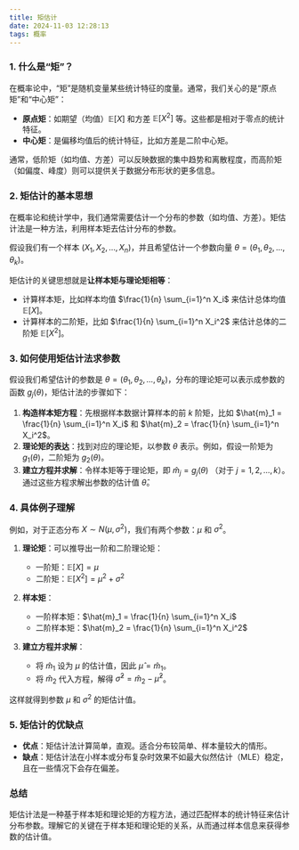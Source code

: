 ```yaml
---
title: 矩估计
date: 2024-11-03 12:28:13
tags: 概率
---
```

### 1. 什么是“矩”？

在概率论中，“矩”是随机变量某些统计特征的度量。通常，我们关心的是“原点矩”和“中心矩”：
- **原点矩**：如期望（均值）$\mathbb{E}[X]$ 和方差 $\mathbb{E}[X^2]$ 等。这些都是相对于零点的统计特征。
- **中心矩**：是偏移均值后的统计特征，比如方差是二阶中心矩。

通常，低阶矩（如均值、方差）可以反映数据的集中趋势和离散程度，而高阶矩（如偏度、峰度）则可以提供关于数据分布形状的更多信息。

### 2. 矩估计的基本思想

在概率论和统计学中，我们通常需要估计一个分布的参数（如均值、方差）。矩估计法是一种方法，利用样本矩去估计分布的参数。

假设我们有一个样本 $(X_1, X_2, \dots, X_n)$，并且希望估计一个参数向量 $\theta = (\theta_1, \theta_2, \dots, \theta_k)$。

矩估计的关键思想就是**让样本矩与理论矩相等**：
- 计算样本矩，比如样本均值 $\frac{1}{n} \sum_{i=1}^n X_i$ 来估计总体均值 $\mathbb{E}[X]$。
- 计算样本的二阶矩，比如 $\frac{1}{n} \sum_{i=1}^n X_i^2$ 来估计总体的二阶矩 $\mathbb{E}[X^2]$。

### 3. 如何使用矩估计法求参数

假设我们希望估计的参数是 $\theta = (\theta_1, \theta_2, \dots, \theta_k)$，分布的理论矩可以表示成参数的函数 $g_j(\theta)$，矩估计法的步骤如下：
1. **构造样本矩方程**：先根据样本数据计算样本的前 $k$ 阶矩，比如 $\hat{m}_1 = \frac{1}{n} \sum_{i=1}^n X_i$ 和 $\hat{m}_2 = \frac{1}{n} \sum_{i=1}^n X_i^2$。
2. **理论矩的表达**：找到对应的理论矩，以参数 $\theta$ 表示。例如，假设一阶矩为 $g_1(\theta)$，二阶矩为 $g_2(\theta)$。
3. **建立方程并求解**：令样本矩等于理论矩，即 $\hat{m}_j = g_j(\theta)$ （对于 $j = 1, 2, \dots, k$）。通过这些方程求解出参数的估计值 $\hat{\theta}$。

### 4. 具体例子理解

例如，对于正态分布 $X \sim N(\mu, \sigma^2)$，我们有两个参数：$\mu$ 和 $\sigma^2$。

1. **理论矩**：可以推导出一阶和二阶理论矩：
   - 一阶矩：$\mathbb{E}[X] = \mu$
   - 二阶矩：$\mathbb{E}[X^2] = \mu^2 + \sigma^2$

2. **样本矩**：
   - 一阶样本矩：$\hat{m}_1 = \frac{1}{n} \sum_{i=1}^n X_i$
   - 二阶样本矩：$\hat{m}_2 = \frac{1}{n} \sum_{i=1}^n X_i^2$

3. **建立方程并求解**：
   - 将 $\hat{m}_1$ 设为 $\mu$ 的估计值，因此 $\hat{\mu} = \hat{m}_1$。
   - 将 $\hat{m}_2$ 代入方程，解得 $\hat{\sigma}^2 = \hat{m}_2 - \hat{\mu}^2$。

这样就得到参数 $\mu$ 和 $\sigma^2$ 的矩估计值。

### 5. 矩估计的优缺点

- **优点**：矩估计法计算简单，直观。适合分布较简单、样本量较大的情形。
- **缺点**：矩估计法在小样本或分布复杂时效果不如最大似然估计（MLE）稳定，且在一些情况下会存在偏差。

### 总结

矩估计法是一种基于样本矩和理论矩的方程方法，通过匹配样本的统计特征来估计分布参数。理解它的关键在于样本矩和理论矩的关系，从而通过样本信息来获得参数的估计值。

